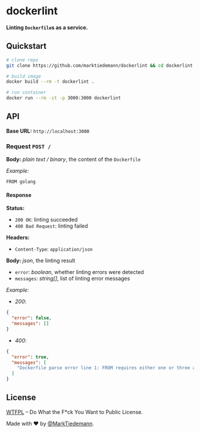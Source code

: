 # dockerlint

**Linting `Dockerfile`s as a service.**

## Quickstart

```sh
# clone repo
git clone https://github.com/marktiedemann/dockerlint && cd dockerlint

# build image
docker build --rm -t dockerlint .

# run container
docker run --rm -it -p 3000:3000 dockerlint
```


## API

**Base URL:** `http://localhost:3000`

### Request `POST /`

**Body:** *plain text / binary*, the content of the `Dockerfile`

*Example:*

```
FROM golang
```

#### Response

**Status:**

- `200 OK`: linting succeeded
- `400 Bad Request`: linting failed

**Headers:**

- `Content-Type`: `application/json`

**Body:** *json*, the linting result

- `error`: *boolean*, whether linting errors were detected
- `messages`: *string[]*, list of linting error messages

*Example:*

- *200*:

```json
{
  "error": false,
  "messages": []
}
```

- *400*:

```json
{
  "error": true,
  "messages": [
    "Dockerfile parse error line 1: FROM requires either one or three arguments"
  ]
}
```

## License

[WTFPL](http://www.wtfpl.net/) – Do What the F*ck You Want to Public License.

Made with :heart: by [@MarkTiedemann](https://twitter.com/MarkTiedemannDE).